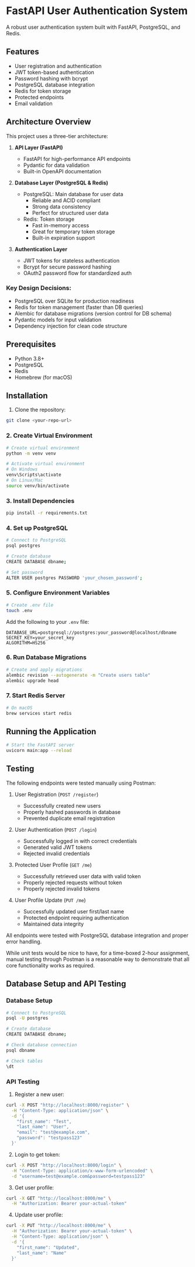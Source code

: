 # FastAPI User Authentication System

A robust user authentication system built with FastAPI, PostgreSQL, and Redis.

## Features

- User registration and authentication
- JWT token-based authentication
- Password hashing with bcrypt
- PostgreSQL database integration
- Redis for token storage
- Protected endpoints
- Email validation

## Architecture Overview

This project uses a three-tier architecture:

1. **API Layer (FastAPI)**
   - FastAPI for high-performance API endpoints
   - Pydantic for data validation
   - Built-in OpenAPI documentation

2. **Database Layer (PostgreSQL & Redis)**
   - PostgreSQL: Main database for user data
     - Reliable and ACID compliant
     - Strong data consistency
     - Perfect for structured user data
   - Redis: Token storage
     - Fast in-memory access
     - Great for temporary token storage
     - Built-in expiration support

3. **Authentication Layer**
   - JWT tokens for stateless authentication
   - Bcrypt for secure password hashing
   - OAuth2 password flow for standardized auth

### Key Design Decisions:
- PostgreSQL over SQLite for production readiness
- Redis for token management (faster than DB queries)
- Alembic for database migrations (version control for DB schema)
- Pydantic models for input validation
- Dependency injection for clean code structure

## Prerequisites

- Python 3.8+
- PostgreSQL
- Redis
- Homebrew (for macOS)

## Installation

1. Clone the repository:

```bash
git clone <your-repo-url>
```
### 2. Create Virtual Environment
```bash
# Create virtual environment
python -m venv venv

# Activate virtual environment
# On Windows
venv\Scripts\activate
# On Linux/Mac
source venv/bin/activate
```
### 3. Install Dependencies
```bash
pip install -r requirements.txt
```

### 4. Set up PostgreSQL
```bash
# Connect to PostgreSQL
psql postgres

# Create database
CREATE DATABASE dbname;

# Set password
ALTER USER postgres PASSWORD 'your_chosen_password';
```

### 5. Configure Environment Variables
```bash
# Create .env file
touch .env
```

Add the following to your `.env` file:
```text
DATABASE_URL=postgresql://postgres:your_password@localhost/dbname
SECRET_KEY=your_secret_key
ALGORITHM=HS256
```

### 6. Run Database Migrations
```bash
# Create and apply migrations
alembic revision --autogenerate -m "Create users table"
alembic upgrade head
```

### 7. Start Redis Server
```bash
# On macOS
brew services start redis
```

## Running the Application
```bash
# Start the FastAPI server
uvicorn main:app --reload
```
## Testing

The following endpoints were tested manually using Postman:

1. User Registration (`POST /register`)
   - Successfully created new users
   - Properly hashed passwords in database
   - Prevented duplicate email registration

2. User Authentication (`POST /login`)
   - Successfully logged in with correct credentials
   - Generated valid JWT tokens
   - Rejected invalid credentials

3. Protected User Profile (`GET /me`)
   - Successfully retrieved user data with valid token
   - Properly rejected requests without token
   - Properly rejected invalid tokens

4. User Profile Update (`PUT /me`)
   - Successfully updated user first/last name
   - Protected endpoint requiring authentication
   - Maintained data integrity

All endpoints were tested with PostgreSQL database integration and proper error handling.

While unit tests would be nice to have, for a time-boxed 2-hour assignment, manual testing through Postman is a reasonable way to demonstrate that all core functionality works as required.


## Database Setup and API Testing

### Database Setup
```bash
# Connect to PostgreSQL
psql -U postgres

# Create database
CREATE DATABASE dbname;

# Check database connection
psql dbname

# Check tables
\dt
```

### API Testing

1. Register a new user:
```bash
curl -X POST "http://localhost:8000/register" \
  -H "Content-Type: application/json" \
  -d '{
    "first_name": "Test",
    "last_name": "User",
    "email": "test@example.com",
    "password": "testpass123"
  }'
```

2. Login to get token:
```bash
curl -X POST "http://localhost:8000/login" \
  -H "Content-Type: application/x-www-form-urlencoded" \
  -d "username=test@example.com&password=testpass123"
```

3. Get user profile:
```bash
curl -X GET "http://localhost:8000/me" \
  -H "Authorization: Bearer your-actual-token"
```

4. Update user profile:
```bash
curl -X PUT "http://localhost:8000/me" \
  -H "Authorization: Bearer your-actual-token" \
  -H "Content-Type: application/json" \
  -d '{
    "first_name": "Updated",
    "last_name": "Name"
  }'
```
